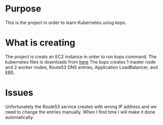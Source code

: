 # Purpose

This is the project in order to learn Kubernetes using kops.

# What is creating

The project is creats an EC2 instance in order to run kops command. The kubernetes files is downloads from [here](https://github.com/kavgh/kubevpro)
The kops creates 1 master node and 2 worker nodes, Route53 DNS entries, Application LoadBalancer, and EBS.

# Issues

Unfortunately the Route53 service creates with wrong IP address and we need to change the entries manually. When I find time I will make it done automatically.
